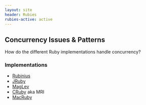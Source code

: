 ```yaml
---
layout: site
header: Rubies
rubies-active: active
---
```


## Concurrency Issues &amp; Patterns

How do the different Ruby implementations handle concurrency?

### Implementations

* [Rubinius](/rubies/rubinius)
* [JRuby](/rubies/jruby)
* [MagLev](/rubies/maglev)
* [CRuby](/rubies/cruby) aka MRI
* [MacRuby](/rubies/macruby)
